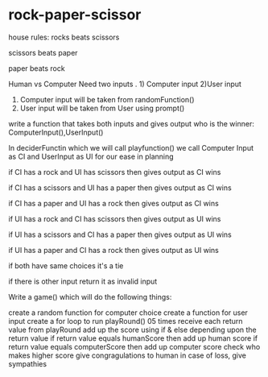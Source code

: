 # rock-paper-scissor
house rules:
rocks beats scissors

scissors beats paper

paper beats rock



Human vs Computer
Need two inputs . 1) Computer input 2)User input

1) Computer input will be taken from randomFunction()
2) User input will be taken from User using prompt()

write a function that takes both inputs and gives output who is the winner: ComputerInput(),UserInput()

In deciderFunctin which we will call playfunction() we call Computer Input as CI and UserInput as UI for our ease in planning

if CI has a rock and UI has scissors
then gives output as CI wins 

if CI has a scissors and UI has a paper
then gives output as CI wins

if CI has a paper and UI has a rock
then gives output as CI wins


if UI has a rock and CI has scissors
then gives output as UI wins

if UI has a scissors and CI has a paper
then gives output as UI wins

if UI has a paper and CI has a rock
then gives output as UI wins

if both have same choices
it's a tie

if there is other input
return it as invalid input




Write a game() which will do the following things:


create a random function for computer choice
create a function for user input
create a for loop to run playRound() 05 times
receive each return value from playRound
add up the score using if & else depending upon the return value
if return value equals humanScore then add up human score 
if return value equals computerScore then add up computer score
check who makes higher score
give congragulations to human
in case of loss, give sympathies









